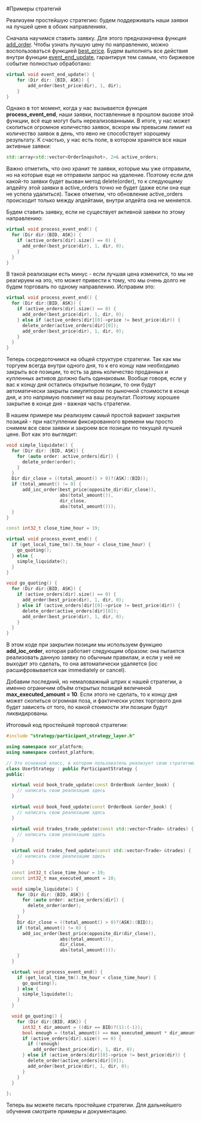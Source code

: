 #Примеры стратегий

Реализуем простейшую стратегию: будем поддерживать наши заявки на лучшей цене в обоих направлениях. 

Сначала научимся ставить заявку. Для этого предназначена функция [add_order](../../api/ParticipantStrategy.md#add_order). Чтобы узнать лучшую цену по направлению, можно воспользоваться функцией [best_price](../../api/ParticipantStrategy.md#best_price). 
Будем выполнять все действия внутри функции [event_end_update](../../api/ParticipantStrategy.md#event_end_update), гарантируя тем самым, что биржевое событие полностью обработано:

```cpp
virtual void event_end_update() {
	for (Dir dir: {BID, ASK}) {
		add_order(best_price(dir), 1, dir);
	}
}
```
Однако в тот момент, когда у нас вызывается функция **process_event_end**, наши заявки, поставленные в прошлом вызове этой функции, всё еще могут быть нереализованными. В итоге, у нас может скопиться огромное количество заявок, вскоре мы превысим лимит на количество заявок в день, что явно не способствует хорошему результату. К счастью, у нас есть поле, в котором хранятся все наши активные заявки:
```cpp
std::array<std::vector<OrderSnapshot>, 2>& active_orders;
```
Важно отметить, что оно хранит те заявки, которые мы уже отправили, но на которые еще не отправили запрос на удаление. Поэтому если для какой-то заявки будет вызван метод delete(order), то к следующему апдейту этой заявки в active_orders точно не будет (даже если она еще не успела удалиться). Также отметим, что обновление active_orders происходит только между апдейтами, внутри апдейта она не меняется.

Будем ставить заявку, если не существует активной заявки по этому направлению:
```cpp
virtual void process_event_end() {
  for (Dir dir:{BID, ASK}) {
    if (active_orders[dir].size() == 0) {
      add_order(best_price(dir), 1, dir, 0);
    }
  }
}
```
В такой реализации есть минус - если лучшая цена изменится, то мы не реагируем на это, что может привести к тому, что мы очень долго не будем торговать по одному направлению. Исправим это:
```cpp
virtual void process_event_end() {
  for (Dir dir:{BID, ASK}) {
    if (active_orders[dir].size() == 0) {
      add_order(best_price(dir), 1, dir, 0);
    } else if (active_orders[dir][0]->price != best_price(dir)) {
      delete_order(active_orders[dir][0]);
      add_order(best_price(dir), 1, dir, 0);
    }
  }
}
```
Теперь сосредоточимся на общей структуре стратегии.
Так как мы торгуем всегда внутри одного дня, то к его концу нам необходимо закрыть все позиции, то есть за день количество проданных и купленных активов должно быть одинаковым. Вообще говоря, если у вас к концу дня остались открытые позиции, то они будут автоматически закрыты симулятором по рыночной стоимости в конце дня, и это напрямую повлияет на ваш результат. Поэтому хорошее закрытие в конце дня - важная часть стратегии.  

В нашем примере мы реализуем самый простой вариант закрытия позиций - при наступлении фиксированного времени мы просто снимем все свои заявки и закроем все позиции по текущей лучшей цене. Вот как это выглядит:
```cpp
void simple_liquidate() {
  for (Dir dir: {BID, ASK}) {
    for (auto order: active_orders[dir]) {
      delete_order(order);
    }
  }
  Dir dir_close = ((total_amount() > 0)?(ASK):(BID));
  if (total_amount() != 0) {
      add_ioc_order(best_price(opposite_dir(dir_close)),
                    abs(total_amount()),
                    dir_close,
                    abs(total_amount()));
  }
}

const int32_t close_time_hour = 19;

virtual void process_event_end() {
  if (get_local_time_tm().tm_hour < close_time_hour) {
    go_quoting();
  } else {
    simple_liquidate();
  }
}

void go_quoting() {
  for (Dir dir:{BID, ASK}) {
    if (active_orders[dir].size() == 0) {
      add_order(best_price(dir), 1, dir, 0);
    } else if (active_orders[dir][0]->price != best_price(dir)) {
      delete_order(active_orders[dir][0]);
      add_order(best_price(dir), 1, dir, 0);
    }
  }
}
```
В этом коде при закрытии позиции мы используем функцию **add_ioc_order**, которая работает следующим образом: она пытается реализовать данную заявку по обычным правилам, и если у неё не выходит это сделать, то она автоматически удаляется (ioc расшифровывается как immediately or cancel).

Добавим последний, но немаловажный штрих к нашей стратегии, а именно ограничим объём открытых позиций величиной **max_executed_amount = 10**. Если этого не сделать, то к концу дня может скопиться огромная поза, и фактически успех торгового дня будет зависеть от того, по какой стоимости эти позиции будут ликвидированы.

Итоговый код простейшей торговой стратегии:
```cpp
#include "strategy/participant_strategy_layer.h"

using namespace xor_platform;
using namespace contest_platform;

// Это основной класс, в котором пользователь реализует свою стратегию.
class UserStrategy : public ParticipantStrategy {
public:

  virtual void book_trade_update(const OrderBook &order_book) {
    // написать свою реализацию здесь
  }

  virtual void book_feed_update(const OrderBook &order_book) {
    // написать свою реализацию здесь
  }

  virtual void trades_trade_update(const std::vector<Trade> &trades) {
    // написать свою реализацию здесь
  }

  virtual void trades_feed_update(const std::vector<Trade> &trades) {
    // написать свою реализацию здесь
  }

  const int32_t close_time_hour = 19;
  const int32_t max_executed_amount = 10;

  void simple_liquidate() {
    for (Dir dir: {BID, ASK}) {
      for (auto order: active_orders[dir]) {
        delete_order(order);
      }
    }
    Dir dir_close = ((total_amount() > 0)?(ASK):(BID));
    if (total_amount() != 0) {
      add_ioc_order(best_price(opposite_dir(dir_close)),
                    abs(total_amount()),
                    dir_close,
                    abs(total_amount()));
    }
  }

  virtual void process_event_end() {
    if (get_local_time_tm().tm_hour < close_time_hour) {
      go_quoting();
    } else {
      simple_liquidate();
    }
  }

  void go_quoting() {
    for (Dir dir:{BID, ASK}) {
      int32_t dir_amount = ((dir == BID)?(1):(-1));
      bool enough = (total_amount() == max_executed_amount * dir_amount);
      if (active_orders[dir].size() == 0) {
        if (!enough)
          add_order(best_price(dir), 1, dir, 0);
      } else if (active_orders[dir][0]->price != best_price(dir)) {
        delete_order(active_orders[dir][0]);
        add_order(best_price(dir), 1, dir, 0);
      }
    }
  }

};
```
 Теперь вы можете писать простейшие стратегии. Для дальнейшего обучения смотрите примеры и документацию.
